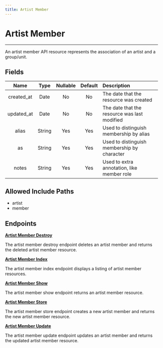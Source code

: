 ```yaml
---
title: Artist Member
---
```


# Artist Member

---

An artist member API resource represents the association of an artist and a group/unit.

## Fields

|    Name    |  Type   | Nullable | Default | Description                                          |
| :--------: | :-----: | :------: | :-----: | :--------------------------------------------------- |
| created_at | Date    | No       | No      | The date that the resource was created               |
| updated_at | Date    | No       | No      | The date that the resource was last modified         |
| alias      | String  | Yes      | Yes     | Used to distinguish membership by alias              |
| as         | String  | Yes      | Yes     | Used to distinguish membership by character          |
| notes      | String  | Yes      | Yes     | Used to extra annotation, like member role           |

## Allowed Include Paths

* artist
* member

## Endpoints

**[Artist Member Destroy](/wiki/artistmember/destroy/)**

The artist member destroy endpoint deletes an artist member and returns the deleted artist member resource.

**[Artist Member Index](/wiki/artistmember/index/)**

The artist member index endpoint displays a listing of artist member resources.

**[Artist Member Show](/wiki/artistmember/show/)**

The artist member show endpoint returns an artist member resource.

**[Artist Member Store](/wiki/artistmember/store/)**

The artist member store endpoint creates a new artist member and returns the new artist member resource.

**[Artist Member Update](/wiki/artistmember/update/)**

The artist member update endpoint updates an artist member and returns the updated artist member resource.